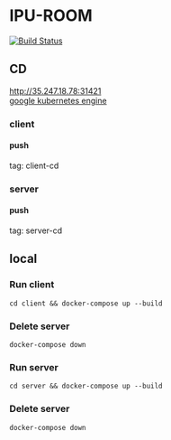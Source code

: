 # IPU-ROOM
[![Build Status](https://travis-ci.org/i-pu/ipu.svg?branch=master)](https://travis-ci.org/i-pu/ipu)

## CD
http://35.247.18.78:31421  
[google kubernetes engine](https://cloud.google.com/kubernetes-engine/)
### client
#### push
tag: client-cd

### server
#### push
tag: server-cd

## local
### Run client
```
cd client && docker-compose up --build
```

### Delete server
```
docker-compose down
```

### Run server
```
cd server && docker-compose up --build
```

### Delete server
```
docker-compose down
```
